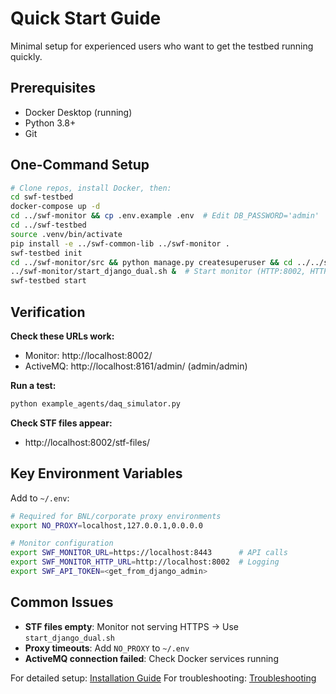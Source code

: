 # Quick Start Guide

Minimal setup for experienced users who want to get the testbed running quickly.

## Prerequisites

- Docker Desktop (running)
- Python 3.8+
- Git

## One-Command Setup

```bash
# Clone repos, install Docker, then:
cd swf-testbed
docker-compose up -d
cd ../swf-monitor && cp .env.example .env  # Edit DB_PASSWORD='admin'
cd ../swf-testbed
source .venv/bin/activate
pip install -e ../swf-common-lib ../swf-monitor .
swf-testbed init
cd ../swf-monitor/src && python manage.py createsuperuser && cd ../../swf-testbed
../swf-monitor/start_django_dual.sh &  # Start monitor (HTTP:8002, HTTPS:8443)
swf-testbed start
```

## Verification

**Check these URLs work:**
- Monitor: http://localhost:8002/
- ActiveMQ: http://localhost:8161/admin/ (admin/admin)

**Run a test:**
```bash
python example_agents/daq_simulator.py
```

**Check STF files appear:**
- http://localhost:8002/stf-files/

## Key Environment Variables

Add to `~/.env`:
```bash
# Required for BNL/corporate proxy environments
export NO_PROXY=localhost,127.0.0.1,0.0.0.0

# Monitor configuration  
export SWF_MONITOR_URL=https://localhost:8443      # API calls
export SWF_MONITOR_HTTP_URL=http://localhost:8002  # Logging
export SWF_API_TOKEN=<get_from_django_admin>
```

## Common Issues

- **STF files empty**: Monitor not serving HTTPS → Use `start_django_dual.sh`
- **Proxy timeouts**: Add `NO_PROXY` to `~/.env`
- **ActiveMQ connection failed**: Check Docker services running

For detailed setup: [Installation Guide](installation.md)
For troubleshooting: [Troubleshooting](troubleshooting.md)